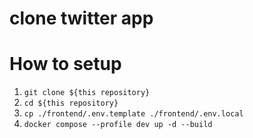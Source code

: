 # clone twitter app

# How to setup
1. `git clone ${this repository}`
1. `cd ${this repository}`
1. `cp ./frontend/.env.template ./frontend/.env.local`
1. `docker compose --profile dev up -d --build`


